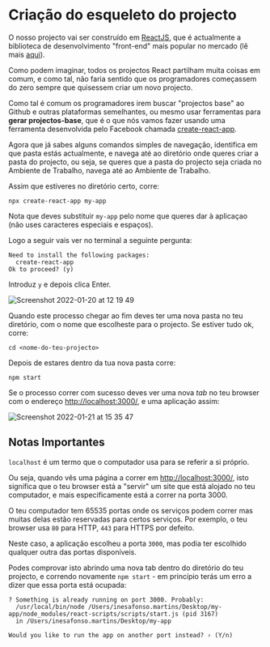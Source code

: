 
# Criação do esqueleto do projecto

O nosso projecto vai ser construído em [ReactJS](https://reactjs.org/), que é actualmente a biblioteca de desenvolvimento "front-end" mais popular no mercado (lê mais [aqui](5-Bibliotecas-e-Frameworks-de-Front-End.md)).

Como podem imaginar, todos os projectos React partilham muita coisas em comum, e como tal, não faria sentido que os programadores começassem do zero sempre que quisessem criar um novo projecto.

Como tal é comum os programadores irem buscar "projectos base" ao Github e outras plataformas semelhantes, ou mesmo usar ferramentas para **gerar projectos-base**, que é o que nós vamos fazer usando uma ferramenta desenvolvida pelo Facebook chamada [create-react-app](https://github.com/facebook/create-react-app).

Agora que já sabes alguns comandos simples de navegação, identifica em que pasta estás actualmente, e navega até ao diretório onde queres criar a pasta do projecto, ou seja, se queres que a pasta do projecto seja criada no Ambiente de Trabalho, navega até ao Ambiente de Trabalho.

Assim que estiveres no diretório certo, corre:

```shell
npx create-react-app my-app
```

Nota que deves substituir `my-app` pelo nome que queres dar à aplicaçao (não uses caracteres especiais e espaços).

Logo a seguir vais ver no terminal a seguinte pergunta:

```
Need to install the following packages:
  create-react-app
Ok to proceed? (y)
```

Introduz `y` e depois clica Enter.

![Screenshot 2022-01-20 at 12 19 49](https://user-images.githubusercontent.com/39055313/150339979-b2e01a93-72c8-4ca0-bb0c-d7502288bd5a.png)

Quando este processo chegar ao fim deves ter uma nova pasta no teu diretório, com o nome que escolheste para o projecto. Se estiver tudo ok, corre:

```shell
cd <nome-do-teu-projecto>
```

Depois de estares dentro da tua nova pasta corre:

```shell
npm start
```

Se o processo correr com sucesso deves ver uma nova _tab_ no teu browser com o endereço [http://localhost:3000/](http://localhost:3000/), e uma aplicação assim:

![Screenshot 2022-01-21 at 15 35 47](https://user-images.githubusercontent.com/39055313/150554959-f21b7ba2-a618-4770-9534-864c067897d3.png)

## Notas Importantes

`localhost` é um termo que o computador usa para se referir a si próprio.

Ou seja, quando vês uma página a correr em [http://localhost:3000/](http://localhost:3000/), isto significa que o teu browser está a "servir" um site que está alojado no teu computador, e mais especificamente está a correr na porta 3000.

O teu computador tem 65535 portas onde os serviços podem correr mas muitas delas estão reservadas para certos serviços. Por exemplo, o teu browser usa `80` para HTTP, `443` para HTTPS por defeito.

Neste caso, a aplicação escolheu a porta `3000`, mas podia ter escolhido qualquer outra das portas disponíveis.

Podes comprovar isto abrindo uma nova tab dentro do diretório do teu projecto, e correndo novamente `npm start` - em princípio terás um erro a dizer que essa porta está ocupada:

```shell
? Something is already running on port 3000. Probably:
  /usr/local/bin/node /Users/inesafonso.martins/Desktop/my-app/node_modules/react-scripts/scripts/start.js (pid 3167)
  in /Users/inesafonso.martins/Desktop/my-app

Would you like to run the app on another port instead? › (Y/n)
```



